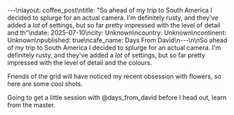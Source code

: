 ---\nlayout: coffee_post\ntitle: "So ahead of my trip to South America I decided to splurge for an actual camera. I'm definitely rusty, and they've added a _lot_ of settings, but so far pretty impressed with the level of detail and th"\ndate: 2025-07-10\ncity: Unknown\ncountry: Unknown\ncontinent: Unknown\npublished: true\ncafe_name: Days From David\n---\n\nSo ahead of my trip to South America I decided to splurge for an actual camera. I'm definitely rusty, and they've added a _lot_ of settings, but so far pretty impressed with the level of detail and the colours.

Friends of the grid will have noticed my recent obsession with flowers, so here are some cool shots.

Going to get a little session with @days_from_david before I head out, learn from the master.